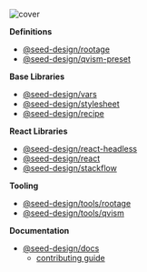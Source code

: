 ![cover](./cover.png)

**Definitions**

- [@seed-design/rootage](https://github.com/daangn/seed-design/tree/main/packages/rootage)
- [@seed-design/qvism-preset](https://github.com/daangn/seed-design/tree/main/packages/qvism-preset)

**Base Libraries**

- [@seed-design/vars](https://github.com/daangn/seed-design/tree/main/packages/vars)
- [@seed-design/stylesheet](https://github.com/daangn/seed-design/tree/main/packages/stylesheet)
- [@seed-design/recipe](https://github.com/daangn/seed-design/tree/main/packages/recipe)

**React Libraries**

- [@seed-design/react-headless](https://github.com/daangn/seed-design/tree/main/packages/react-headless)
- [@seed-design/react](https://github.com/daangn/seed-design/tree/main/packages/react)
- [@seed-design/stackflow](https://github.com/daangn/seed-design/tree/main/packages/stackflow)

**Tooling**

- [@seed-design/tools/rootage](https://github.com/daangn/seed-design/tree/main/tools/rootage)
- [@seed-design/tools/qvism](https://github.com/daangn/seed-design/tree/main/tools/qvism)

**Documentation**

- [@seed-design/docs](https://github.com/daangn/seed-design/tree/main/docs)
  - [contributing guide](https://github.com/daangn/seed-design/tree/main/docs/CONTRIBUTING.md)
